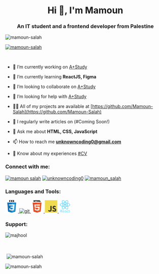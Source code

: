 <h1 align="center">Hi 👋, I'm Mamoun</h1>
<h3 align="center">An IT student and a frontend developer from Palestine</h3>

<p align="left"> <img src="https://komarev.com/ghpvc/?username=mamoun-salah&label=Profile%20views&color=0e75b6&style=flat" alt="mamoun-salah" /> </p>

<p align="left"> <a href="https://github.com/ryo-ma/github-profile-trophy"><img src="https://github-profile-trophy.vercel.app/?username=mamoun-salah" alt="mamoun-salah" /></a> </p>

<p align="left"> <a href="https://twitter.com/" target="blank"><img src="https://img.shields.io/twitter/follow/?logo=twitter&style=for-the-badge" alt="" /></a> </p>

- 🔭 I’m currently working on [A+Study](#)

- 🌱 I’m currently learning **ReactJS, Figma**

- 👯 I’m looking to collaborate on [A+Study](#)

- 🤝 I’m looking for help with [A+Study](#)

- 👨‍💻 All of my projects are available at [https://github.com/Mamoun-Salah](https://github.com/Mamoun-Salah)

- 📝 I regularly write articles on (#Coming Soon!)

- 💬 Ask me about **HTML, CSS, JavaScript**

- 📫 How to reach me **unknowncoding0@gmail.com**

- 📄 Know about my experiences [#CV](#CV)

<h3 align="left">Connect with me:</h3>
<p align="left">
<a href="https://linkedin.com/in/‏mamoun salah‏" target="blank"><img align="center" src="https://raw.githubusercontent.com/rahuldkjain/github-profile-readme-generator/master/src/images/icons/Social/linked-in-alt.svg" alt="‏mamoun salah‏" height="30" width="40" /></a>
<a href="https://www.hackerrank.com/unknowncoding0" target="blank"><img align="center" src="https://raw.githubusercontent.com/rahuldkjain/github-profile-readme-generator/master/src/images/icons/Social/hackerrank.svg" alt="unknowncoding0" height="30" width="40" /></a>
<a href="https://www.leetcode.com/mamoun_salah" target="blank"><img align="center" src="https://raw.githubusercontent.com/rahuldkjain/github-profile-readme-generator/master/src/images/icons/Social/leet-code.svg" alt="mamoun_salah" height="30" width="40" /></a>
</p>

<h3 align="left">Languages and Tools:</h3>
<p align="left"> <a href="https://www.w3schools.com/css/" target="_blank" rel="noreferrer"> <img src="https://raw.githubusercontent.com/devicons/devicon/master/icons/css3/css3-original-wordmark.svg" alt="css3" width="40" height="40"/> </a> <a href="https://git-scm.com/" target="_blank" rel="noreferrer"> <img src="https://www.vectorlogo.zone/logos/git-scm/git-scm-icon.svg" alt="git" width="40" height="40"/> </a> <a href="https://www.w3.org/html/" target="_blank" rel="noreferrer"> <img src="https://raw.githubusercontent.com/devicons/devicon/master/icons/html5/html5-original-wordmark.svg" alt="html5" width="40" height="40"/> </a> <a href="https://developer.mozilla.org/en-US/docs/Web/JavaScript" target="_blank" rel="noreferrer"> <img src="https://raw.githubusercontent.com/devicons/devicon/master/icons/javascript/javascript-original.svg" alt="javascript" width="40" height="40"/> </a> <a href="https://reactjs.org/" target="_blank" rel="noreferrer"> <img src="https://raw.githubusercontent.com/devicons/devicon/master/icons/react/react-original-wordmark.svg" alt="react" width="40" height="40"/> </a> </p>

<h3 align="left">Support:</h3>
<p><a href="https://www.buymeacoffee.com/majhool"> <img align="left" src="https://cdn.buymeacoffee.com/buttons/v2/default-yellow.png" height="50" width="210" alt="majhool" /></a></p><br><br>
<br>
<p>&nbsp;<img align="center" src="https://github-readme-stats.vercel.app/api?username=mamoun-salah&show_icons=true&locale=en" alt="mamoun-salah" /></p>
<p><img align="left" src="https://github-readme-stats.vercel.app/api/top-langs?username=mamoun-salah&show_icons=true&locale=en&layout=compact&hide=python,c,c++,java,typescript,php,ruby" alt="mamoun-salah" /></p>
